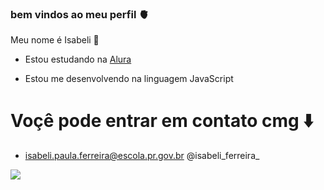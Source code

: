 ### bem vindos ao meu perfil 🫀

Meu nome é Isabeli 🤎

- Estou estudando na [Alura](https://www.alura.com.br)

- Estou me desenvolvendo na linguagem JavaScript

# Voçê pode entrar em contato cmg ⬇️

 - isabeli.paula.ferreira@escola.pr.gov.br
@isabeli_ferreira_



![](https://media.tenor.com/MXK5aazbwlsAAAAC/stitch-lilo-and-stitch.gif)
